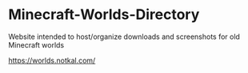 # Minecraft-Worlds-Directory
Website intended to host/organize downloads and screenshots for old Minecraft worlds

https://worlds.notkal.com/
